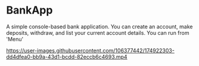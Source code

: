# BankApp
A simple console-based bank application.  You can create an account, make deposits, withdraw, and list your current account details. 
You can run from 'Menu'


https://user-images.githubusercontent.com/106377442/174922303-dd4dfea0-bb9a-43d1-bcdd-82eccb6c4693.mp4

